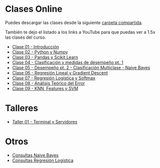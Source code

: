 # Clases Online

Puedes descargar las clases desde la siguiente [carpeta compartida](https://alumnosuaicl-my.sharepoint.com/:f:/g/personal/adrian_soto_uai_cl/Et3aG5wwUshGg7P37hztz5EBXn3FTizh4fFEHE6sh9-Pvg?e=oTcqLK).

También te dejo el listado a los links a YouTube para que puedas ver a 1.5x las clases del curso.

- [Clase 01 - Introducción](https://youtu.be/CLEKffXS6Vs)
- [Clase 02 - Python y Numpy](https://youtu.be/hLtnnEsqJbI)
- [Clase 03 - Pandas y Scikit Learn](https://youtu.be/wiqScM1qZ0I)
- [Clase 04 - Clasificación y medidas de desempeño pt. 1](https://youtu.be/u7pFKW47hEI)
- [Clase 05 - Desempeño pt. 2 - Clasificación Multiclase - Naive Bayes](https://youtu.be/CdfBznWYdwk)
- [Clase 06 - Regresión Lineal y Gradient Descent](https://youtu.be/HblwS9uQ808)
- [Clase 07 - Regresión Logística y Softmax](https://youtu.be/_AwjhBK1D40)
- [Clase 08 - Análisis Teórico del Error](https://youtu.be/XNkyzlx4r7M)
- [Clase 09 - KNN, Features y SVM](https://youtu.be/fRjZFvt_8VU)

# Talleres

- [Taller 01 - Terminal y Servidores](https://youtu.be/L93BPUL1Hv8)

# Otros
- [Consultas Naive Bayes](https://youtu.be/rCbxiBiI4vI)
- [Consultas Regresión Logística](https://youtu.be/LS3WB8M3fMI)
